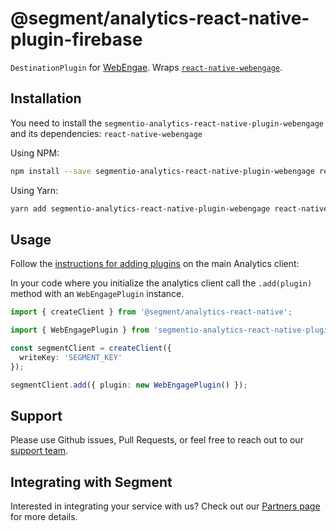 # @segment/analytics-react-native-plugin-firebase

`DestinationPlugin` for [WebEngae](https://www.webengage.com). Wraps [`react-native-webengage`](https://github.com/WebEngage/react-native-webengage).

## Installation

You need to install the `segmentio-analytics-react-native-plugin-webengage` and its dependencies: `react-native-webengage`

Using NPM:
```bash
npm install --save segmentio-analytics-react-native-plugin-webengage react-native-webengage
```

Using Yarn:
```bash
yarn add segmentio-analytics-react-native-plugin-webengage react-native-webengage
```

## Usage

Follow the [instructions for adding plugins](https://github.com/segmentio/analytics-react-native#adding-plugins) on the main Analytics client:

In your code where you initialize the analytics client call the `.add(plugin)` method with an `WebEngagePlugin` instance. 

```ts
import { createClient } from '@segment/analytics-react-native';

import { WebEngagePlugin } from 'segmentio-analytics-react-native-plugin-webengage';

const segmentClient = createClient({
  writeKey: 'SEGMENT_KEY'
});

segmentClient.add({ plugin: new WebEngagePlugin() });
```

## Support

Please use Github issues, Pull Requests, or feel free to reach out to our [support team](https://segment.com/help/).

## Integrating with Segment

Interested in integrating your service with us? Check out our [Partners page](https://segment.com/partners/) for more details.
